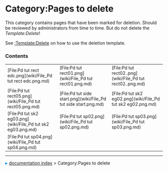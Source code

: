 # Category:Pages to delete
This category contains pages that have been marked for deletion. Should be reviewed by administrators from time to time. But do not delete the *Template:Delete*!

See [:Template:Delete](:Template_Delete.md) on how to use the deletion template.

### Contents

|     |     |     |
| --- | --- | --- |
| [File:Pd tut rect edc.png](wiki/File_Pd tut rect edc.png.md) | [File:Pd tut rect01.png](wiki/File_Pd tut rect01.png.md) | [File:Pd tut rect02..png](wiki/File_Pd tut rect02..png.md) |
| [File:Pd tut rect05.png](wiki/File_Pd tut rect05.png.md) | [File:Pd tut side start.png](wiki/File_Pd tut side start.png.md) | [File:Pd tut sk2 eg02.png](wiki/File_Pd tut sk2 eg02.png.md) |
| [File:Pd tut sk2 eg03.png](wiki/File_Pd tut sk2 eg03.png.md) | [File:Pd tut sp02.png](wiki/File_Pd tut sp02.png.md) | [File:Pd tut sp03.png](wiki/File_Pd tut sp03.png.md) |
| [File:Pd tut sp04.png](wiki/File_Pd tut sp04.png.md) |



---
![](images/Right_arrow.png) [documentation index](../README.md) > Category:Pages to delete

